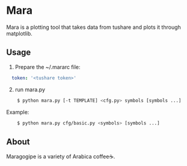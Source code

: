 # Mara

Mara is a plotting tool that takes data from tushare and plots it through matplotlib.

## Usage

1. Prepare the ~/.mararc file:

```yaml
  token: '<tushare token>'
```
2. run mara.py

```bash
	$ python mara.py [-t TEMPLATE] <cfg.py> symbols [symbols ...]
```
Example:

```bash
	$ python mara.py cfg/basic.py <symbols> [symbols ...]
```

## About

Maragogipe is a variety of Arabica coffee☕. 